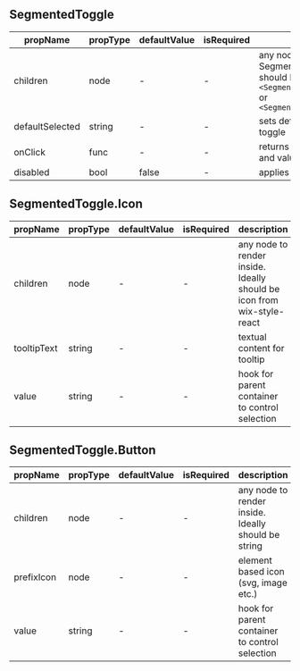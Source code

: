 ## SegmentedToggle

| propName        | propType | defaultValue | isRequired | description                                                                                                                   |
| --------------- | -------- | ------------ | ---------- | ----------------------------------------------------------------------------------------------------------------------------- |
| children        | node     | -            | -          | any nodes to render inside SegmentedToggle. Ideally should be one of `<SegmentedToggle.Button/>` or `<SegmentedToggle.Icon/>` |
| defaultSelected | string   | -            | -          | sets default selected toggle                                                                                                  |
| onClick         | func     | -            | -          | returns selected element and value `(evt, value)`                                                                             |
| disabled        | bool     | false        | -          | applies disabled styles                                                                                                       |

## SegmentedToggle.Icon

| propName    | propType | defaultValue | isRequired | description                                                            |
| ----------- | -------- | ------------ | ---------- | ---------------------------------------------------------------------- |
| children    | node     | -            | -          | any node to render inside. Ideally should be icon from wix-style-react |
| tooltipText | string   | -            | -          | textual content for tooltip                                            |
| value       | string   | -            | -          | hook for parent container to control selection                         |

## SegmentedToggle.Button

| propName   | propType | defaultValue | isRequired | description                                         |
| ---------- | -------- | ------------ | ---------- | --------------------------------------------------- |
| children   | node     | -            | -          | any node to render inside. Ideally should be string |
| prefixIcon | node     | -            | -          | element based icon (svg, image etc.)                |
| value      | string   | -            | -          | hook for parent container to control selection      |
